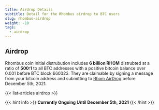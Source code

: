 ```yaml
---
title: Airdrop Details
subtitle: Detail for the Rhombus airdrop to BTC users
slug: rhombus-airdrop
weight: -10
tags:
  - airdrop
---
```


## Airdrop

Rhombus coin initial distrubution includes **6 billion RHOM** distrubted at a ratio of **500:1** to all BTC addresses with a positive bitcoin balance over 0.001 before BTC block 660023. They are claimable by signing a message from your bitcoin
address and submitting to [Rhom AirDrop](https://rhom.com/airdrop) before December 5th, 2021.  

{{< list-articles airdrop >}}

{{< hint info >}}
**Currently Ongoing Until December 5th, 2021**
{{< /hint >}}
